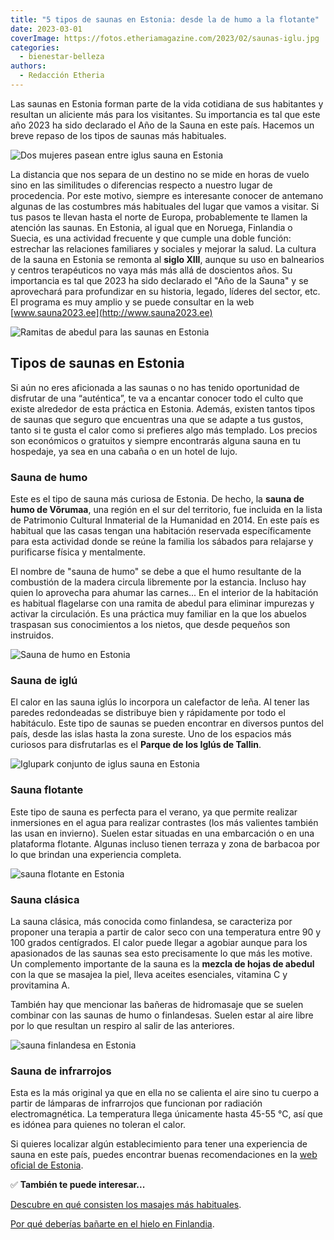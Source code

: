 ```yaml
---
title: "5 tipos de saunas en Estonia: desde la de humo a la flotante"
date: 2023-03-01
coverImage: https://fotos.etheriamagazine.com/2023/02/saunas-iglu.jpg
categories: 
  - bienestar-belleza
authors: 
  - Redacción Etheria
---
```


Las saunas en Estonia forman parte de la vida cotidiana de sus habitantes y resultan un 
aliciente más para los visitantes. Su importancia es tal que este año 2023 ha sido 
declarado el Año de la Sauna en este país. Hacemos un breve repaso de los tipos de 
saunas más habituales. 

![Dos mujeres pasean entre iglus sauna en Estonia](https://fotos.etheriamagazine.com/2023/02/saunas-iglu-850x354.jpg "Saunas en iglús en Estonia.")

La distancia que nos separa de un destino no se mide en horas de vuelo sino en las 
similitudes o diferencias respecto a nuestro lugar de procedencia. Por este motivo, 
siempre es interesante conocer de antemano algunas de las costumbres más habituales del 
lugar que vamos a visitar. Si tus pasos te llevan hasta el norte de Europa, 
probablemente te llamen la atención las saunas. En Estonia, al igual que en Noruega, 
Finlandia o Suecia, es una actividad frecuente y que cumple una doble función: estrechar 
las relaciones familiares y sociales y mejorar la salud. La cultura de la sauna en 
Estonia se remonta al **siglo XIII**, aunque su uso en balnearios y centros terapéuticos 
no vaya más más allá de doscientos años. Su importancia es tal que 2023 ha sido 
declarado el "Año de la Sauna" y se aprovechará para profundizar en su historia, legado, 
líderes del sector, etc. El programa es muy amplio y se puede consultar en la web [www.sauna2023.ee](http://www.sauna2023.ee) 

![Ramitas de abedul para las saunas en Estonia](https://fotos.etheriamagazine.com/2023/02/Sauna-estonia-hojas-abedul.jpg "Ramitas de abedul para las saunas en Estonia.")

## Tipos de saunas en Estonia

Si aún no eres aficionada a las saunas o no has tenido oportunidad de disfrutar de una 
“auténtica”, te va a encantar conocer todo el culto que existe alrededor de esta 
práctica en Estonia. Además, existen tantos tipos de saunas que seguro que encuentras 
una que se adapte a tus gustos, tanto si te gusta el calor como si prefieres algo más 
templado. Los precios son económicos o gratuitos y siempre encontrarás alguna sauna en 
tu hospedaje, ya sea en una cabaña o en un hotel de lujo. 

### Sauna de humo

Este es el tipo de sauna más curiosa de Estonia. De hecho, la **sauna de humo de 
Võrumaa**, una región en el sur del territorio, fue incluida en la lista de Patrimonio 
Cultural Inmaterial de la Humanidad en 2014. En este país es habitual que las casas 
tengan una habitación reservada específicamente para esta actividad donde se reúne la 
familia los sábados para relajarse y purificarse física y mentalmente. 

El nombre de "sauna de humo" se debe a que el humo resultante de la combustión de la 
madera circula libremente por la estancia. Incluso hay quien lo aprovecha para ahumar 
las carnes... En el interior de la habitación es habitual flagelarse con una ramita de 
abedul para eliminar impurezas y activar la circulación. Es una práctica muy familiar en 
la que los abuelos traspasan sus conocimientos a los nietos, que desde pequeños son 
instruidos. 

![Sauna de humo en Estonia](https://fotos.etheriamagazine.com/2023/02/sauna-humo-estonia.jpg "Sauna de humo en Estonia.")

### Sauna de iglú

El calor en las sauna iglús lo incorpora un calefactor de leña. Al tener las paredes 
redondeadas se distribuye bien y rápidamente por todo el habitáculo. Este tipo de saunas 
se pueden encontrar en diversos puntos del país, desde las islas hasta la zona sureste. 
Uno de los espacios más curiosos para disfrutarlas es el **Parque de los Iglús de 
Tallin**. 

![Iglupark conjunto de iglus sauna en Estonia](https://fotos.etheriamagazine.com/2023/02/Iglupark-saunas-estonia-850x567.jpg "Parque de los Iglús en Tallin. © Visit Estonia")

### Sauna flotante

Este tipo de sauna es perfecta para el verano, ya que permite realizar inmersiones en el 
agua para realizar contrastes (los más valientes también las usan en invierno). Suelen 
estar situadas en una embarcación o en una plataforma flotante. Algunas incluso tienen 
terraza y zona de barbacoa por lo que brindan una experiencia completa. 

![sauna flotante en Estonia](https://fotos.etheriamagazine.com/2023/02/sauna-flotante-estonia.jpg "Sauna flotante, en invierno se realizan los contrastes en el agua helada.")

### Sauna clásica

La sauna clásica, más conocida como finlandesa, se caracteriza por proponer una terapia 
a partir de calor seco con una temperatura entre 90 y 100 grados centígrados. El calor 
puede llegar a agobiar aunque para los apasionados de las saunas sea esto precisamente 
lo que más les motive. Un complemento importante de la sauna es la **mezcla de hojas de 
abedul** con la que se masajea la piel, lleva aceites esenciales, vitamina C y 
provitamina A. 

También hay que mencionar las bañeras de hidromasaje que se suelen combinar con las 
saunas de humo o finlandesas. Suelen estar al aire libre por lo que resultan un respiro 
al salir de las anteriores. 

![sauna finlandesa en Estonia](https://fotos.etheriamagazine.com/2023/02/sauna-finlandesa-estonia.jpg "La sauna finlandesa es la considerada la más clásica.")

### Sauna de infrarrojos

Esta es la más original ya que en ella no se calienta el aire sino tu cuerpo a partir de 
lámparas de infrarrojos que funcionan por radiación electromagnética. La temperatura 
llega únicamente hasta 45-55 °C, así que es idónea para quienes no toleran el calor. 

Si quieres localizar algún establecimiento para tener una experiencia de sauna en este 
país, puedes encontrar buenas recomendaciones en la [web oficial de 
Estonia](https://www.visitestonia.com/en/what-to-see-do/health-wellness/sauna). 

✅ **También te puede interesar...** 

[Descubre en qué consisten los masajes más 
habituales](https://etheriamagazine.com/2020/05/07/masajes-exoticos-que-hacen-viajar-a-india-bali-tailandia-japon-polinesia/). 

[Por qué deberías bañarte en el hielo en 
Finlandia](https://etheriamagazine.com/2023/02/22/banos-hielo-finlandia/).
